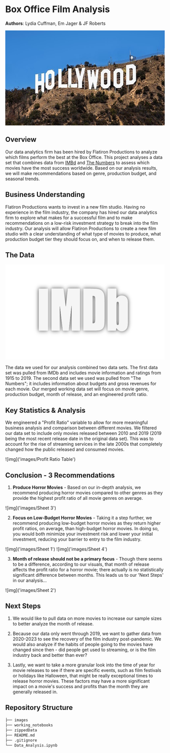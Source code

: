 # Box Office Film Analysis

**Authors**: Lydia Cuffman, Em Jager & JF Roberts

<p align="center">
  <img width="800" height="300" src="images/Holywood.jpeg">
</p>

## Overview

Our data analytics firm has been hired by Flatiron Productions to analyze which films perform the best at the Box Office. This project analyses a data set that combines data from [IMBd](https://www.imdb.com/)
 and [The Numbers](https://www.the-numbers.com/movie/) to assess which movies have the most success worldwide. Based on our analysis results, we will make recommendations based on genre, production budget, and seasonal trends.

## Business Understanding

Flatiron Productions wants to invest in a new film studio. Having no experience in the film industry, the company has hired our data analytics firm to explore what makes for a successful film and to make recommendations on a low-risk investment strategy to break into the film industry. Our analysis will allow Flatiron Productions to create a new film studio with a clear understanding of what type of movies to produce, what production budget tier they should focus on, and when to release them.

## The Data 

<p align="center">
  <img width="800" height="300" src="images/d90etr2uv2t9idnbcshcl9eh3p-e60d36ec5ba6ce6543b246ef0041c504.png">
</p>

The data we used for our analysis combined two data sets. The first data set was pulled from IMDb and includes movie information and ratings from 1915 to 2019. The second data set we used was pulled from "The Numbers"; it includes information about budgets and gross revenues for each movie. Our merged working data set will focus on movie genre, production budget, month of release, and an engineered profit ratio.

## Key Statistics & Analysis

We engineered a "Profit Ratio" variable to allow for more meaningful business analysis and comparison between different movies. We filtered our data set to include only movies released between 2010 and 2019 (2019 being the most recent release date in the original data set). This was to account for the rise of streaming services in the late 2000s that completely changed how the public released and consumed movies.


![img]('images/Profit Ratio Table')

## Conclusion - 3 Recommendations 

1. **Produce Horror Movies** - Based on our in-depth analysis, we recommend producing horror movies compared to other genres as they provide the highest profit ratio of all movie genres on average.

![img]('images/Sheet 3')

2. **Focus on Low-Budget Horror Movies** - Taking it a step further, we recommend producing low-budget horror movies as they return higher profit ratios, on average, than high-budget horror movies. In doing so, you would both minimize your investment risk and lower your initial investment, reducing your barrier to entry to the film industry.

![img]('images/Sheet 1')
![img]('images/Sheet 4')

3. **Month of release should not be a primary focus** - Though there seems to be a difference, according to our visuals, that month of release affects the profit ratio for a horror movie; there actually is no statistically significant difference between months. This leads us to our 'Next Steps' in our analysis...

![img]('images/Sheet 2')

## Next Steps

1. We would like to pull data on more movies to increase our sample sizes to better analyze the month of release. 

2. Because our data only went through 2019, we want to gather data from 2020-2023 to see the recovery of the film industry post-pandemic. We would also analyze if the habits of people going to the movies have changed since then - did people get used to streaming, or is the film industry back and better than ever?

3. Lastly, we want to take a more granular look into the time of year for movie releases to see if there are specific events, such as film festivals or holidays like Halloween, that might be really exceptional times to release horror movies. These factors may have a more significant impact on a movie's success and profits than the month they are generally released in. 


## Repository Structure

```
├── images
├── working_notebooks
├── zippedData
├── README.md
├── .gitignore
└── Data_Analysis.ipynb
```
